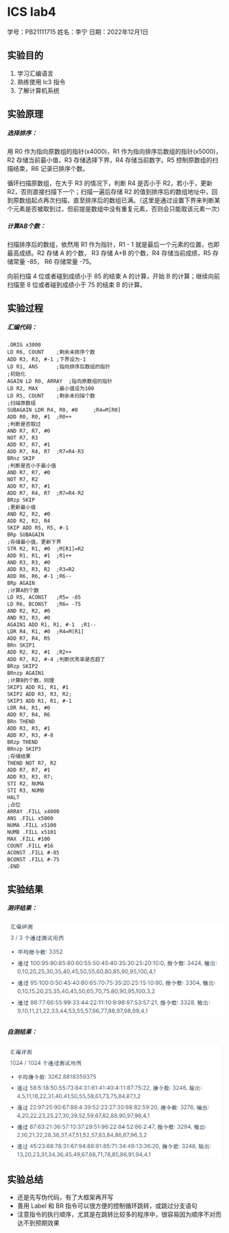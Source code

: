 #   ICS lab4

学号：PB21111715								 姓名：李宁						  日期：2022年12月1日

## 实验目的

1. 学习汇编语言
2. 熟练使用 lc3 指令
3. 了解计算机系统

## 实验原理

##### 选择排序：

用 R0 作为指向原数组的指针(x4000)，R1 作为指向排序后数组的指针(x5000)，R2 存储当前最小值，R3 存储选择下界，R4 存储当前数字。R5 控制原数组的扫描结束，R6 记录已排序个数。

循环扫描原数组，在大于 R3 的情况下，判断 R4 是否小于 R2，若小于，更新 R2，否则直接扫描下一个；扫描一遍后存储 R2 的值到排序后的数组地址中，回到原数组起点再次扫描，直至排序后的数组已满。（这里是通过设置下界来判断某个元素是否被取到过，但前提是数组中没有重复元素，否则会只能取该元素一次）

##### 计算AB个数：

扫描排序后的数组，依然用 R1 作为指针，R1 - 1 就是最后一个元素的位置，也即最高成绩。R2 存储 A 的个数， R3 存储 A+B 的个数，R4 存储当前成绩，R5 存储常量 -85， R6 存储常量 -75。

向前扫描 4 位或者碰到成绩小于 85 的结束 A 的计算，开始 B 的计算；继续向前扫描至 8 位或者碰到成绩小于 75 的结束 B 的计算。

## 实验过程

##### 汇编代码：

```assembly
.ORIG x3000
LD R6, COUNT	;剩余未排序个数
ADD R3, R3, #-1	;下界设为-1
LD R1, ANS		;指向排序后数组的指针
;初始化
AGAIN LD R0, ARRAY	;指向原数组的指针
LD R2, MAX		;最小值设为100 
LD R5, COUNT	;剩余未扫描个数
;扫描原数组
SUBAGAIN LDR R4, R0, #0		;R4=M[R0]
ADD R0, R0, #1	;R0++
;判断是否取过
AND R7, R7, #0
NOT R7, R3
ADD R7, R7, #1
ADD R7, R4, R7	;R7=R4-R3
BRnz SKIP
;判断是否小于最小值
AND R7, R7, #0
NOT R7, R2
ADD R7, R7, #1
ADD R7, R4, R7	;R7=R4-R2
BRzp SKIP
;更新最小值
AND R2, R2, #0
ADD R2, R2, R4
SKIP ADD R5, R5, #-1
BRp SUBAGAIN
;存储最小值，更新下界
STR R2, R1, #0	;M[R1]=R2
ADD R1, R1, #1	;R1++
AND R3, R3, #0
ADD R3, R3, R2	;R3=R2
ADD R6, R6, #-1	;R6--
BRp AGAIN
;计算A的个数
LD R5, ACONST	;R5= -85
LD R6, BCONST	;R6= -75
AND R2, R2, #0
AND R3, R3, #0
AGAIN1 ADD R1, R1, #-1	;R1--
LDR R4, R1, #0	;R4=M[R1]
ADD R7, R4, R5
BRn SKIP1
ADD R2, R2, #1	;R2++
ADD R7, R2, #-4	;判断优秀率是否超了
BRzp SKIP2
BRnzp AGAIN1
;计算B的个数，同理
SKIP1 ADD R1, R1, #1
SKIP2 ADD R3, R3, R2; 
SKIP3 ADD R1, R1, #-1
LDR R4, R1, #0
ADD R7, R4, R6
BRn THEND
ADD R3, R3, #1
ADD R7, R3, #-8
BRzp THEND
BRnzp SKIP3
;存储结果
THEND NOT R7, R2
ADD R7, R7, #1
ADD R3, R3, R7; 
STI R2, NUMA
STI R3, NUMB
HALT
;占位
ARRAY .FILL x4000
ANS .FILL x5000
NUMA .FILL x5100
NUMB .FILL x5101
MAX .FILL #100
COUNT .FILL #16
ACONST .FILL #-85
BCONST .FILL #-75
.END
```

## 实验结果

##### 测评结果：

<img src="lab4.assets/image-20221202125248883.png" alt="image-20221202125248883" style="zoom:80%;" />

##### 自测结果：

<img src="lab4.assets/image-20221202130319019.png" alt="image-20221202130319019" style="zoom:80%;" />

## 实验总结

- 还是先写伪代码，有了大框架再开写
- 善用 Label 和 BR 指令可以很方便的控制循环跳转，或跳过分支语句
- 注意指令的执行顺序，尤其是在跳转比较多的程序中，很容易因为顺序不对而达不到预期效果
